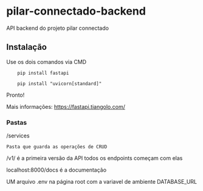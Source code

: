 # pilar-connectado-backend
API backend do projeto pilar connectado


## Instalação 

Use os dois comandos via CMD 

        pip install fastapi

        pip install "uvicorn[standard]"

Pronto!

Mais informações: https://fastapi.tiangolo.com/


### Pastas 

/services 

    Pasta que guarda as operações de CRUD

/v1/ é a primeira versão da API todos os endpoints começam com elas

localhost:8000/docs é a documentação

UM arquivo .env na página root com a variavel de ambiente DATABASE_URL
